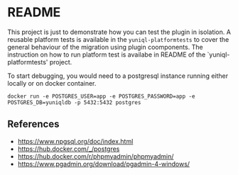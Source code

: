 # README 

This project is just to demonstrate how you can test the plugin in isolation. A reusable platform tests is available in the `yuniql-platformtests` to cover the general behaviour of the migration using plugin coomponents.
The instruction on how to run platform test is availabe in README of the `yuniql-platformtests' project.

To start debugging, you would need to a postgresql instance running either locally or on docker container.
	
```console
docker run -e POSTGRES_USER=app -e POSTGRES_PASSWORD=app -e POSTGRES_DB=yuniqldb -p 5432:5432 postgres
```

## References

* https://www.npgsql.org/doc/index.html
* https://hub.docker.com/_/postgres
* https://hub.docker.com/r/phpmyadmin/phpmyadmin/
* https://www.pgadmin.org/download/pgadmin-4-windows/
